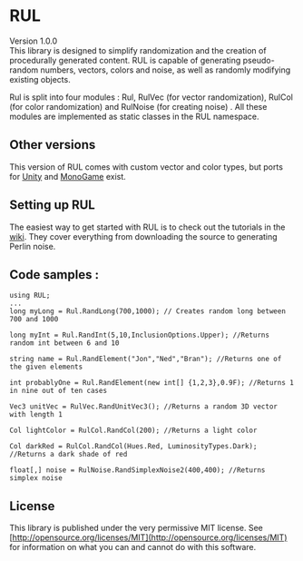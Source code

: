 RUL
===

Version 1.0.0  
This library is designed to simplify randomization and the creation of procedurally generated content. RUL is capable of generating 
pseudo-random numbers, vectors, colors and noise, as well as randomly modifying existing objects.

Rul is split into four modules :
Rul,
RulVec (for vector randomization), 
RulCol (for color randomization) and
RulNoise (for creating noise) .
All these modules are implemented as static classes in the RUL namespace.

Other versions
---------------------
This version of RUL comes with custom vector and color types, but ports for [Unity](https://github.com/CaptainBubbles/RUL_Unity) and [MonoGame](https://github.com/CaptainBubbles/RUL_MonoGame) exist.

Setting up RUL
----------------------
The easiest way to get started with RUL is to check out the tutorials in the [wiki](https://github.com/CaptainBubbles/RUL/wiki). They cover everything from downloading the source to generating Perlin noise.

Code samples : 
----------------------
    using RUL;
    ...
    long myLong = Rul.RandLong(700,1000); // Creates random long between 700 and 1000

    long myInt = Rul.RandInt(5,10,InclusionOptions.Upper); //Returns random int between 6 and 10

    string name = Rul.RandElement("Jon","Ned","Bran"); //Returns one of the given elements

    int probablyOne = Rul.RandElement(new int[] {1,2,3},0.9F); //Returns 1 in nine out of ten cases

    Vec3 unitVec = RulVec.RandUnitVec3(); //Returns a random 3D vector with length 1
    
    Col lightColor = RulCol.RandCol(200); //Returns a light color
    
    Col darkRed = RulCol.RandCol(Hues.Red, LuminosityTypes.Dark); //Returns a dark shade of red

    float[,] noise = RulNoise.RandSimplexNoise2(400,400); //Returns simplex noise 

License
-----------
This library is published under the very permissive MIT license. See [http://opensource.org/licenses/MIT](http://opensource.org/licenses/MIT) for information on what you can and cannot do with this software.
